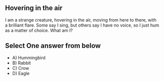 <!-- Answer = -->

## Hovering in the air

I am a strange creature, hovering in the air, moving from here to there, with a brilliant flare.
Some say I sing, but others say I have no voice, so I just hum as a matter of choice. What am I?

## Select One answer from below
- A) Hummingbird
- B) Rabbit
- C) Crow
- D) Eagle
